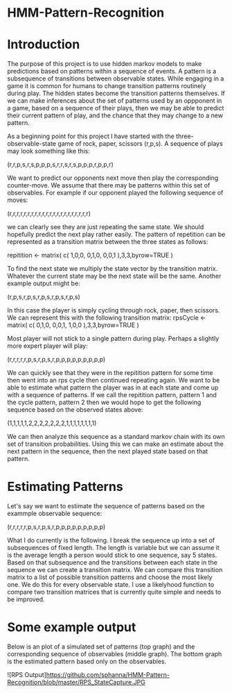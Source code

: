# HMM-Pattern-Recognition

# Introduction
The purpose of this project is to use hidden markov models to make predictions based on patterns within a sequence of events.  A pattern is a subsequence of transitions between observable states.  While engaging in a game it is common for humans to change transition patterns routinely during play.  The hidden states become the transition patterns themselves.  If we can make inferences about the set of patterns used by an oppponent in a game, based on a sequence of their plays, then we may be able to predict their current pattern of play, and the chance that they may change to a new pattern.

As a beginning point for this project I have started with the three-observable-state game of rock, paper, scissors (r,p,s).  A sequence of plays may look something like this:

(r,r,p,s,r,s,p,p,p,s,r,r,s,r,s,p,p,p,r,p,p,r)

We want to predict our opponents next move then play the corresponding counter-move.  We assume that there may be patterns within this set of observables.  For example if our opponent played the following sequence of moves:

(r,r,r,r,r,r,r,r,r,r,r,r,r,r,r,r,r,r,r,r,r,r)

we can clearly see they are just repeating the same state.  We should hopefully predict the next play rather easily.  The pattern of repetition can be represented as a transition matrix between the three states as follows:

repitition <- matrix(
c(
  1,0,0,
  0,1,0,
  0,0,1
  ),3,3,byrow=TRUE
)

To find the next state we multiply the state vector by the transition matrix.  Whatever the current state may be the next state will be the same.  Another example output might be:

(r,p,s,r,p,s,r,p,s,r,p,s,r,p,s)

In this case the player is simply cycling through rock, paper, then scissors.  We can represent this with the following transition matrix:
rpsCycle <- matrix(
  c(
    0,1,0,
    0,0,1,
    1,0,0
  ),3,3,byrow=TRUE
)

Most player will not stick to a single pattern during play.  Perhaps a slightly more expert player will play:

(r,r,r,r,r,p,s,r,p,s,r,p,p,p,p,p,p,p,p,p)

We can quickly see that they were in the repitition pattern for some time then went into an rps cycle then continued repeating again.  We want to be able to estimate what pattern the player was in at each state and come up with a sequence of patterns.  If we call the repitition pattern, pattern 1 and the cycle pattern, pattern 2 then we would hope to get the following sequence based on the observed states above:

(1,1,1,1,1,2,2,2,2,2,2,2,1,1,1,1,1,1,1,1)

We can then analyze this sequence as a standard markov chain with its own set of transition probabilities.  Using this we can make an estimate about the next pattern in the sequence, then the next played state based on that pattern.

# Estimating Patterns
Let's say we want to estimate the sequence of patterns based on the exammple observable sequence:

(r,r,r,r,r,p,s,r,p,s,r,p,p,p,p,p,p,p,p,p)

What I do currently is the following.  I break the sequence up into a set of subsequences of fixed length.  The length is variable but we can assume it is the average length a person would stick to one sequence, say 5 states.  Based on that subsequence and the transitions between each state in the sequence we can create a transition matrix.  We can compare this transition matrix to a list of possible transition patterns and choose the most likely one.  We do this for every observable state.  I use a likelyhood function to compare two transition matrices that is currently quite simple and needs to be improved.

# Some example output
Below is an plot of a simulated set of patterns (top graph) and the corresponding sequence of observables (middle graph).  The bottom graph is the estimated pattern based only on the observables.

![RPS Output]https://github.com/sphanna/HMM-Pattern-Recognition/blob/master/RPS_StateCapture.JPG




